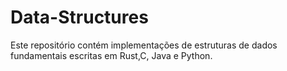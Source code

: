 # Data-Structures
Este repositório contém implementações de estruturas de dados fundamentais escritas em Rust,C, Java e Python.
